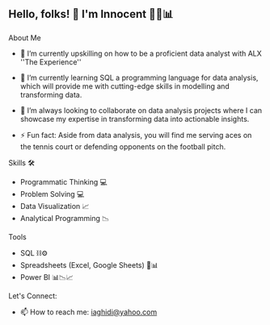 ## Hello, folks! 👋 I'm Innocent 👨‍💻📊 



About Me

- 🔭 I’m currently upskilling on how to be a proficient data analyst with ALX ''The Experience''

- 🌱 I’m currently learning SQL a programming language for data analysis, which will provide me with cutting-edge skills in modelling and transforming data.

- 👯 I’m always looking to collaborate on data analysis projects where I can showcase my expertise in transforming data into actionable insights.

- ⚡ Fun fact: Aside from data analysis, you will find me serving aces on the tennis court or defending opponents on the football pitch.



Skills 🛠

- Programmatic Thinking 💻
- Problem Solving 💻
- Data Visualization 📈
- Analytical Programming 📉



Tools

- SQL ⛓⚙
- Spreadsheets (Excel, Google Sheets) 🔎📊
- Power BI 📊📉📈



Let's Connect:

- 📫 How to reach me: iaghidi@yahoo.com
